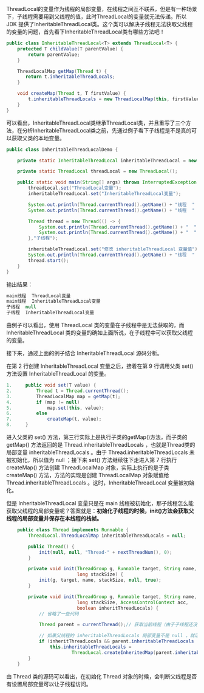 ThreadLocal的变量作为线程的局部变量，在线程之间互不联系，但是有一种场景下，子线程需要用到父线程的值，此时ThreadLocal的变量就无法传递。所以 JDK 提供了InheritableThreadLocal类。这个类可以解决子线程无法获取父线程的变量的问题，首先看下InheritableThreadLocal类有哪些方法吧！

```java
public class InheritableThreadLocal<T> extends ThreadLocal<T> {
    protected T childValue(T parentValue) {
        return parentValue;
    }

    ThreadLocalMap getMap(Thread t) {
       return t.inheritableThreadLocals;
    }

    void createMap(Thread t, T firstValue) {
        t.inheritableThreadLocals = new ThreadLocalMap(this, firstValue);
    }
}
```
可以看出，InheritableThreadLocal类继承ThreadLocal类，并且重写了三个方法，在分析InheritableThreadLocal类之前，先通过例子看下子线程是不是真的可以获取父类的本地变量。

```java
public class InheritableThreadLocalDemo {

    private static InheritableThreadLocal inheritableThreadLocal = new InheritableThreadLocal();

    private static ThreadLocal threadLocal = new ThreadLocal();

    public static void main(String[] args) throws InterruptedException {
        threadLocal.set("ThreadLocal变量");
        inheritableThreadLocal.set("InheritableThreadLocal变量");

        System.out.println(Thread.currentThread().getName() + "线程  " + threadLocal.get());
        System.out.println(Thread.currentThread().getName() + "线程  " + inheritableThreadLocal.get());

        Thread thread = new Thread(() -> {
            System.out.println(Thread.currentThread().getName() + "  " + threadLocal.get());
            System.out.println(Thread.currentThread().getName() + "  " + inheritableThreadLocal.get());
        },"子线程");

        inheritableThreadLocal.set("修改 inheritableThreadLocal 变量值");
        System.out.println(Thread.currentThread().getName() + "线程  " + inheritableThreadLocal.get());
        thread.start();
    }
}
```
输出结果：
```java
main线程  ThreadLocal变量
main线程  InheritableThreadLocal变量
子线程  null
子线程  InheritableThreadLocal变量
```

由例子可以看出，使用 ThreadLocal 类的变量在子线程中是无法获取的，而
 InheritableThreadLocal 类的变量的确如上面所说，在子线程中可以获取父线程的变量。

接下来，通过上面的例子结合 InheritableThreadLocal 源码分析。

在第 2 行创建 InheritableThreadLocal 变量之后，接着在第 9 行调用父类 set() 方法设置 InheritableThreadLocal 的变量。

```java
1.     public void set(T value) {
2.         Thread t = Thread.currentThread();
3.         ThreadLocalMap map = getMap(t);
4.         if (map != null)
5.             map.set(this, value);
6.         else
7.             createMap(t, value);
8.     }
```

进入父类的 set() 方法，第三行实际上是执行子类的getMap()方法，而子类的 getMap() 方法返回的是 Thread.inheritableThreadLocals ，也就是Thread类的局部变量 inheritableThreadLocals 。由于 Thread.inheritableThreadLocals 未被初始化，所以值为 null ；接下来 set() 方法继续往下走进入第 7 行执行 createMap() 方法创建 ThreadLocalMap 对象，实际上执行的是子类 createMap() 方法，方法的实现是创建 ThreadLocalMap 对象赋值给 Thread.inheritableThreadLocals 。这时，InheritableThreadLocal 变量被初始化。

但是 InheritableThreadLocal 变量只是在 main 线程被初始化，那子线程怎么能获取父线程的局部变量呢？答案就是：**初始化子线程的时候，init()方法会获取父线程的局部变量并保存在本线程的栈帧。**

```java
    public class Thread implements Runnable {
        ThreadLocal.ThreadLocalMap inheritableThreadLocals = null;

        public Thread() {
            init(null, null, "Thread-" + nextThreadNum(), 0);
        }

        private void init(ThreadGroup g, Runnable target, String name,
                          long stackSize) {
            init(g, target, name, stackSize, null, true);
        }

        private void init(ThreadGroup g, Runnable target, String name,
                          long stackSize, AccessControlContext acc,
                          boolean inheritThreadLocals) {
            // 省略了一些代码

            Thread parent = currentThread();// 获取当前线程（由于子线程还没被初始化，所以获取的是父线程对象）

            // 如果父线程的 inheritableThreadLocals 局部变量不是 null ，就证明父线程有设置变量可以让子线程访问
            if (inheritThreadLocals && parent.inheritableThreadLocals != null)
                this.inheritableThreadLocals =
                        ThreadLocal.createInheritedMap(parent.inheritableThreadLocals);
        }
    }
```

由 Thread 类的源码可以看出，在初始化 Thread 对象的时候，会判断父线程是否有设置局部变量可以让子线程访问。